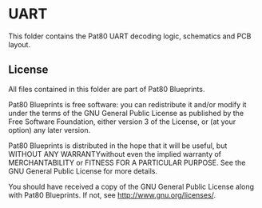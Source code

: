 # UART
This folder contains the Pat80 UART decoding logic, schematics and PCB layout.

## License
All files contained in this folder are part of Pat80 Blueprints.

Pat80 Blueprints is free software: you can redistribute it and/or modify
it under the terms of the GNU General Public License as published by
the Free Software Foundation, either version 3 of the License, or
(at your option) any later version.

Pat80 Blueprints is distributed in the hope that it will be useful,
but WITHOUT ANY WARRANTYwithout even the implied warranty of
MERCHANTABILITY or FITNESS FOR A PARTICULAR PURPOSE.  See the
GNU General Public License for more details.

You should have received a copy of the GNU General Public License
along with Pat80 Blueprints.  If not, see <http://www.gnu.org/licenses/>.